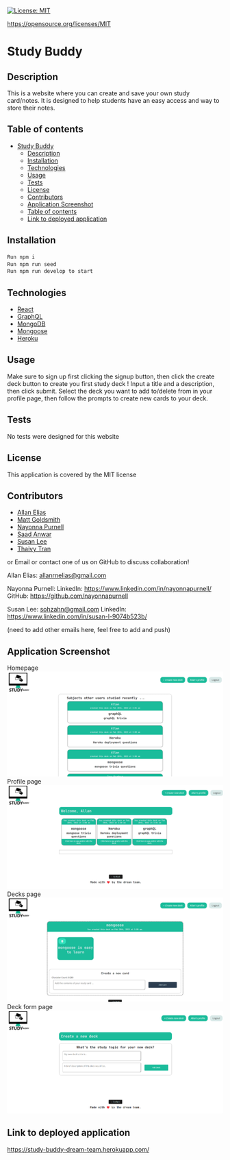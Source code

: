 [![License: MIT](https://img.shields.io/badge/License-MIT-yellow.svg)](https://opensource.org/licenses/MIT)

https://opensource.org/licenses/MIT

# Study Buddy

## Description 
This is a website where you can create and save your own study card/notes. It is designed to help students have an easy access and way to store their notes.

## Table of contents
- [Study Buddy](#study-buddy)
  - [Description](#description)
  - [Installation](#installation)
  - [Technologies](#technologies)
  - [Usage](#usage)
  - [Tests](#tests)
  - [License](#license)
  - [Contributors](#contributors)
  - [Application Screenshot](#application-screenshot)
  - [Table of contents](#table-of-contents)
  - [Link to deployed application](#link-to-deployed-application)

## Installation  
```md
Run npm i
Run npm run seed
Run npm run develop to start
```

## Technologies  
 - [React](https://reactjs.org/)
 - [GraphQL](https://graphql.org/)
 - [MongoDB](https://www.mongodb.com/)
 - [Mongoose](https://mongoosejs.com/)
 - [Heroku](https://www.heroku.com/)

## Usage  
Make sure to sign up first clicking the signup button, then click the create deck button to create you first study deck ! Input a title and a description, then click submit.
Select the deck you want to add to/delete from in your profile page, then follow the prompts to create new cards to your deck.

## Tests
No tests were designed for this website

## License
This application is covered by the MIT license

## Contributors
  - [Allan Elias](https://github.com/EliasAllan)
  - [Matt Goldsmith](https://github.com/chocochip287)
  - [Nayonna Purnell](https://github.com/nayonnapurnell)
  - [Saad Anwar](https://github.com/SaadYousafi87)
  - [Susan Lee](https://github.com/s-s-lee/)
  - [Thaivy Tran](https://github.com/ThaivyTran)

or
Email or contact one of us on GitHub to discuss collaboration!

Allan Elias:
allanrnelias@gmail.com

Nayonna Purnell: 
LinkedIn: https://www.linkedin.com/in/nayonnapurnell/    
GitHub: https://github.com/nayonnapurnell

Susan Lee:
sohzahn@gmail.com
LinkedIn: https://www.linkedin.com/in/susan-l-9074b523b/ 

(need to add other emails here, feel free to add and push)


## Application Screenshot
Homepage
![ The picture of the homepage](/assets/homepage.png)
Profile page
![ The picture of the profile page](/assets/profile.png)
Decks page
![ The picture of the decks page](/assets/decks.png)
Deck form page
![ The picture of the deck form page](/assets/deck-form.png)

## Link to deployed application

https://study-buddy-dream-team.herokuapp.com/